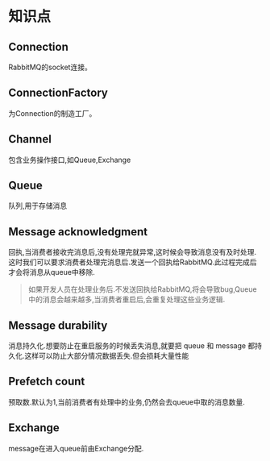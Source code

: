 # 知识点

## Connection 

RabbitMQ的socket连接。

## ConnectionFactory

为Connection的制造工厂。

## Channel

包含业务操作接口,如Queue,Exchange

## Queue

队列,用于存储消息

## Message acknowledgment

回执,当消费者接收完消息后,没有处理完就异常,这时候会导致消息没有及时处理.这时我们可以要求消费者处理完消息后.发送一个回执给RabbitMQ.此过程完成后才会将消息从queue中移除.

> 如果开发人员在处理业务后.不发送回执给RabbitMQ,将会导致bug,Queue中的消息会越来越多,当消费者重启后,会重复处理这些业务逻辑.

## Message durability

消息持久化.想要防止在重启服务的时候丢失消息,就要把 queue 和 message 都持久化.这样可以防止大部分情况数据丢失.但会损耗大量性能

## Prefetch count

预取数.默认为1,当前消费者有处理中的业务,仍然会去queue中取的消息数量.

## Exchange

message在进入queue前由Exchange分配.




